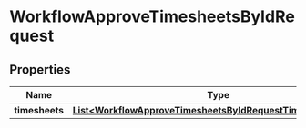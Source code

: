 

# WorkflowApproveTimesheetsByIdRequest


## Properties

| Name | Type | Description | Notes |
|------------ | ------------- | ------------- | -------------|
|**timesheets** | [**List&lt;WorkflowApproveTimesheetsByIdRequestTimesheetsInner&gt;**](WorkflowApproveTimesheetsByIdRequestTimesheetsInner.md) |  |  [optional] |



